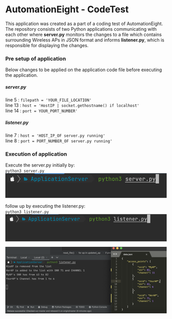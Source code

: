 # AutomationEight - CodeTest

This application was created as a part of a coding test of AutomationEight.
The repository consists of two Python applications communicating with 
each other where **server.py** monitors the changes to a file which 
contains surrounding Wireless APs in JSON format and informs 
**listener.py**, which is responsible for displaying the changes.

### Pre setup of application
Below changes to be applied on the application code file before executing
the application.

##### server.py
line 5  : `filepath = 'YOUR_FILE_LOCATION'`  <br /> 
line 13 : `host = 'HostIP | socket.gethostname() if localhost'`  <br /> 
line 14 : `port = YOUR_PORT_NUMBER'`

##### listener.py
line 7 : `host = 'HOST_IP_OF server.py running'`  <br /> 
line 8 : `port = PORT_NUMBER_OF server.py running'`

### Execution of application
Execute the server.py initially by: <br />
`python3 server.py ` <br />
![server.py](screenshots/server_py.png)

follow up by executing the listener.py: <br />
`python3 listener.py`
![listener.py](screenshots/listener_py.png)

![Post execution](screenshots/post_execution.png)

